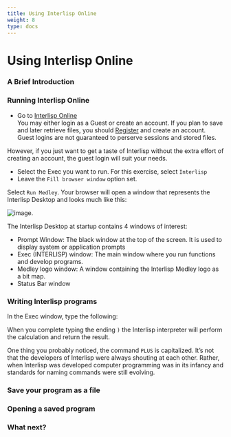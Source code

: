 ```yaml
---
title: Using Interlisp Online
weight: 8
type: docs
---
```

# Using Interlisp Online

### A Brief Introduction

### Running Interlisp Online <a href="#running-interlisp-online" id="running-interlisp-online"></a>

* Go to [Interlisp Online](https://online.interlisp.org/main)\
  You may either login as a Guest or create an account. If you plan to save and later retrieve files, you should [Register](https://online.interlisp.org/uer/register) and create an account. Guest logins are not guaranteed to perserve sessions and stored files.

However, if you just want to get a taste of Interlisp without the extra effort of creating an account, the guest login will suit your needs.

* Select the Exec you want to run. For this exercise, select `Interlisp`
* Leave the `Fill browser window` option set.

Select `Run Medley`. Your browser will open a window that represents the Interlisp Desktop and looks much like this:&#x20;

![image](../../.gitbook/assets/Interlisp\_Screen).

The Interlisp Desktop at startup contains 4 windows of interest:

* Prompt Window: The black window at the top of the screen. It is used to display system or application prompts
* Exec (INTERLISP) window: The main window where you run functions and develop programs.
* Medley logo window: A window containing the Interlisp Medley logo as a bit map.
* Status Bar window

### Writing Interlisp programs <a href="#writing-interlisp-programs" id="writing-interlisp-programs"></a>

In the Exec window, type the following:

When you complete typing the ending `)` the Interlisp interpreter will perform the calculation and return the result.

One thing you probably noticed, the command `PLUS` is capitalized. It’s not that the developers of Interlisp were always shouting at each other. Rather, when Interlisp was developed computer programming was in its infancy and standards for naming commands were still evolving.

### Save your program as a file <a href="#save-your-program-as-a-file" id="save-your-program-as-a-file"></a>

### Opening a saved program <a href="#opening-a-saved-program" id="opening-a-saved-program"></a>

### What next? <a href="#what-next" id="what-next"></a>
